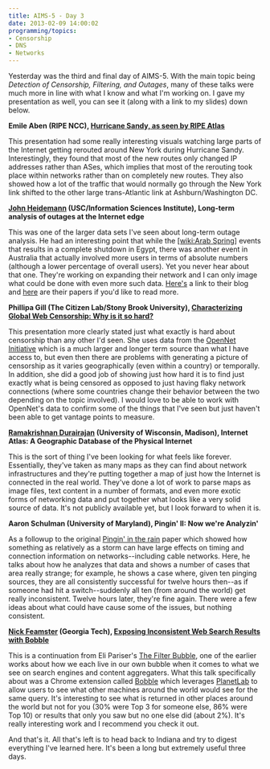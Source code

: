 ```yaml
---
title: AIMS-5 - Day 3
date: 2013-02-09 14:00:02
programming/topics:
- Censorship
- DNS
- Networks
---
```

Yesterday was the third and final day of AIMS-5. With the main topic being *Detection of Censorship, Filtering, and Outages*, many of these talks were much more in line with what I know and what I'm working on. I gave my presentation as well, you can see it (along with a link to my slides) down below.

<!--more-->

**Emile Aben (RIPE NCC), **<a href="http://www.caida.org/workshops/isma/1302/slides/aims1302_eaben.pdf">Hurricane Sandy, as seen by RIPE Atlas</a>****

This presentation had some really interesting visuals watching large parts of the Internet getting rerouted around New York during Hurricane Sandy. Interestingly, they found that most of the new routes only changed IP addresses rather than ASes, which implies that most of the rerouting took place within networks rather than on completely new routes. They also showed how a lot of the traffic that would normally go through the New York link shifted to the other large trans-Atlantic link at Ashburn/Washington DC.

**<a href="http://www.caida.org/workshops/isma/1302/abstracts.xml#JohnHeidemann">John Heidemann</a> (USC/Information Sciences Institute), **Long-term analysis of outages at the Internet edge****

This was one of the larger data sets I've seen about long-term outage analysis. He had an interesting point that while the [[wiki:Arab Spring]]() events that results in a complete shutdown in Egypt, there was another event in Australia that actually involved more users in terms of absolute numbers (although a lower percentage of overall users). Yet you never hear about that one. They're working on expanding their network and I can only image what could be done with even more such data. <a title="ISI Blog" href="http://ant.isi.edu/blog/">Here's</a> a link to their blog and <a title="ISI Papers" href="http://www.isi.edu/ant/pubs">here</a> are their papers if you'd like to read more.

**Phillipa Gill (The Citizen Lab/Stony Brook University), **<a href="http://www.cs.toronto.edu/~phillipa/AIMS_Slides.pdf">Characterizing Global Web Censorship: Why is it so hard?</a>****

This presentation more clearly stated just what exactly is hard about censorship than any other I'd seen. She uses data from the <a title="OpenNet Initiative" href="http://opennet.net/">OpenNet Initiative</a> which is a much larger and longer term source than what I have access to, but even then there are problems with generating a picture of censorship as it varies geographically (even within a country) or temporally. In addition, she did a good job of showing just how hard it is to find just exactly what is being censored as opposed to just having flaky network connections (where some countries change their behavior between the two depending on the topic involved). I would love to be able to work with OpenNet's data to confirm some of the things that I've seen but just haven't been able to get vantage points to measure.

**<a href="http://www.caida.org/workshops/isma/1302/abstracts.xml#RamakrishnanDurairajan">Ramakrishnan Durairajan</a> (University of Wisconsin, Madison), **Internet Atlas: A Geographic Database of the Physical Internet****

This is the sort of thing I've been looking for what feels like forever. Essentially, they've taken as many maps as they can find about network infrastructures and they're putting together a map of just how the Internet is connected in the real world. They've done a lot of work to parse maps as image files, text content in a number of formats, and even more exotic forms of networking data and put together what looks like a very solid source of data. It's not publicly available yet, but I look forward to when it is.

**Aaron Schulman (University of Maryland), **Pingin' II: Now we're Analyzin'****

As a followup to the original <a title="Pingin' in the rain" href="https://dl.acm.org/citation.cfm?id=2068819">Pingin' in the rain</a> paper which showed how something as relatively as a storm can have large effects on timing and connection information on networks--including cable networks. Here, he talks about how he analyzes that data and shows a number of cases that area really strange; for example, he shows a case where, given ten pinging sources, they are all consistently successful for twelve hours then--as if someone had hit a switch--suddenly all ten (from around the world) get really inconsistent. Twelve hours later, they're fine again. There were a few ideas about what could have cause some of the issues, but nothing consistent.

**<a href="http://www.caida.org/workshops/isma/1302/abstracts.xml#NickFeamster">Nick Feamster</a> (Georgia Tech), **<a href="http://www.caida.org/workshops/isma/1302/slides/aims1302_nfeamster.pptx">Exposing Inconsistent Web Search Results with Bobble</a>****

This is a continuation from Eli Pariser's <a title="The Filter Bubble" href="http://www.thefilterbubble.com/">The Filter Bubble</a>, one of the earlier works about how we each live in our own bubble when it comes to what we see on search engines and content aggregaters. What this talk specifically about was a Chrome extension called <a title="Google Chrome Extension: Bobble" href="http://bobble.gtisc.gatech.edu/">Bobble</a> which leverages <a title="Planet Lab" href="https://www.planet-lab.org/">PlanetLab</a> to allow users to see what other machines around the world would see for the same query. It's interesting to see what is returned in other places around the world but not for you (30% were Top 3 for someone else, 86% were Top 10) or results that only you saw but no one else did (about 2%). It's really interesting work and I recommend you check it out.

And that's it. All that's left is to head back to Indiana and try to digest everything I've learned here. It's been a long but extremely useful three days.